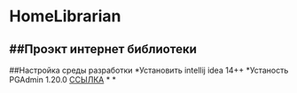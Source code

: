 # HomeLibrarian
##Проэкт интернет библиотеки
-----------------------------------
##Настройка среды разработки 
*Установить intellij idea 14++
*Устаность PGAdmin 1.20.0 [ССЫЛКА](http://www.pgadmin.org/)
*
*
